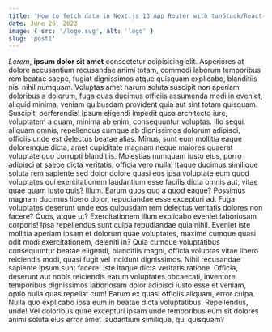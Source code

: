 ```yaml
---
title: 'How to fetch data in Next.js 13 App Router with tanStack/React-Query'
date: June 26, 2023
image: { src: '/logo.svg', alt: 'logo' }
slug: 'post1'
---
```


_Lorem_, **ipsum dolor sit amet** consectetur adipisicing elit. Asperiores at dolore accusantium recusandae animi totam, commodi laborum temporibus rem beatae saepe, fugiat dignissimos atque quisquam explicabo, blanditiis nisi nihil numquam.
Voluptas amet harum soluta suscipit non aperiam doloribus a dolorum, fuga quas ducimus officiis assumenda modi in eveniet, aliquid minima, veniam quibusdam provident quia aut sint totam quisquam. Suscipit, perferendis!
Ipsum eligendi impedit quos architecto iure, voluptatem a quam, minima ab enim, consequuntur voluptas. Illo sequi aliquam omnis, repellendus cumque ab dignissimos dolorum adipisci, officiis unde est delectus beatae alias.
Minus, sunt eum mollitia eaque doloremque dicta, amet cupiditate magnam neque maiores quaerat voluptate quo corrupti blanditiis. Molestias numquam iusto eius, porro adipisci at saepe dicta veritatis, officia vero nulla!
Itaque ducimus similique soluta rem sapiente sed dolor dolore quasi eos ipsa voluptate eum quod voluptates qui exercitationem laudantium esse facilis dicta omnis aut, vitae quae quam iusto quis? Illum.
Earum quos quo a quod eaque? Possimus magnam ducimus libero dolor, repudiandae esse excepturi ad. Fuga voluptates deserunt unde eos quibusdam rem delectus veritatis dolores non facere? Quos, atque ut?
Exercitationem illum explicabo eveniet laboriosam corporis! Ipsa repellendus sunt culpa repudiandae quia nihil. Eveniet iste mollitia aperiam ipsam et dolorum quae voluptates, maxime cumque quasi odit modi exercitationem, deleniti in?
Quia cumque voluptatibus consequuntur beatae eligendi, blanditiis magni, officia voluptas vitae libero reiciendis modi, quasi fugit vel incidunt dignissimos. Nihil recusandae sapiente ipsum sunt facere! Iste itaque dicta veritatis ratione.
Officia, deserunt aut nobis reiciendis earum voluptates obcaecati, inventore temporibus dignissimos laboriosam dolor adipisci iusto esse et veniam, optio nulla quas repellat cum! Earum ex quasi officiis aliquam, error culpa.
Nulla quo explicabo ipsa eum in beatae dicta voluptatibus. Repellendus, unde! Vel doloribus quae excepturi ipsam unde temporibus eum sit dolores animi soluta eius error amet laudantium similique, qui quisquam?
